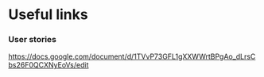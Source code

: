 # Useful links

### User stories

https://docs.google.com/document/d/1TVvP73GFL1gXXWWrtBPgAo_dLrsCbs26F0QCXNyEoVs/edit 
